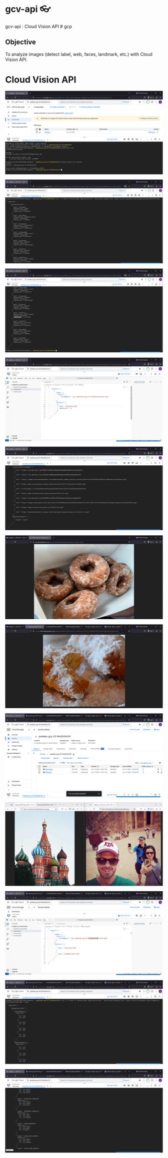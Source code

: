 # gcv-api 👓
gcv-api : Cloud Vision API # gcp

## Objective
To analyze images (detect label, web, faces, landmark, etc.) with Cloud Vision API.

# Cloud Vision API

![gcv-api001.png](./media/gcv-api001.png)

![gcv-api002.png](./media/gcv-api002.png)

![gcv-api003.png](./media/gcv-api003.png)

![gcv-api004.png](./media/gcv-api004.png)

![gcv-api005.png](./media/gcv-api005.png)

![gcv-api006.png](./media/gcv-api006.png)

![gcv-api007.png](./media/gcv-api007.png)

![gcv-api008.png](./media/gcv-api008.png)

![gcv-api009.png](./media/gcv-api009.png)

![gcv-api010.png](./media/gcv-api010.png)

![gcv-api011.png](./media/gcv-api011.png)

![gcv-api012.png](./media/gcv-api012.png)

